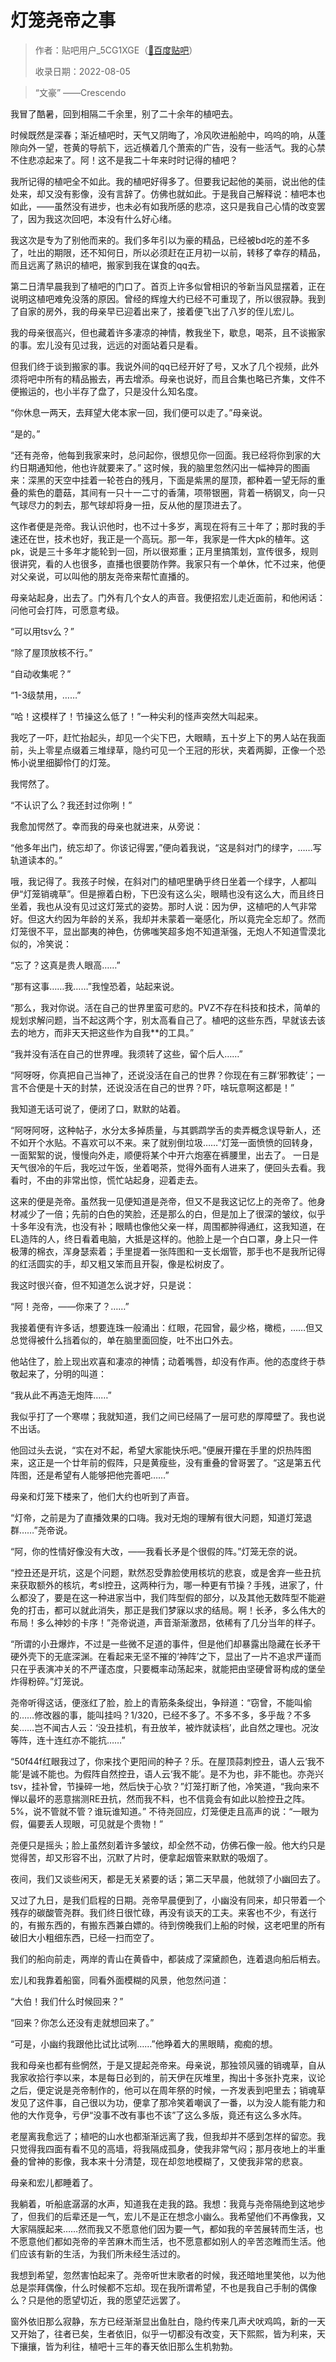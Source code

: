 # 灯笼尧帝之事

> 作者：贴吧用户_5CG1XGE（[🔗百度贴吧](https://tieba.baidu.com/p/7860500948)）
>
> 收录日期：2022-08-05

> “文豪” ——Crescendo

我冒了酷暑，回到相隔二千余里，别了二十余年的植吧去。

时候既然是深春；渐近植吧时，天气又阴晦了，冷风吹进船舱中，呜呜的响，从蓬隙向外一望，苍黄的导航下，远近横着几个萧索的广告，没有一些活气。我的心禁不住悲凉起来了。阿！这不是我二十年来时时记得的植吧？

我所记得的植吧全不如此。我的植吧好得多了。但要我记起他的美丽，说出他的佳处来，却又没有影像，没有言辞了。仿佛也就如此。于是我自己解释说：植吧本也如此，——虽然没有进步，也未必有如我所感的悲凉，这只是我自己心情的改变罢了，因为我这次回吧，本没有什么好心绪。

我这次是专为了别他而来的。我们多年引以为豪的精品，已经被bd吃的差不多了，吐出的期限，还不知何日，所以必须赶在正月初一以前，转移了幸存的精品，而且远离了熟识的植吧，搬家到我在谋食的qq去。

第二日清早晨我到了植吧的门口了。首页上许多似曾相识的爷新当风显摆着，正在说明这植吧难免没落的原因。曾经的辉煌大约已经不可重现了，所以很寂静。我到了自家的房外，我的母亲早已迎着出来了，接着便飞出了八岁的侄儿宏儿。

我的母亲很高兴，但也藏着许多凄凉的神情，教我坐下，歇息，喝茶，且不谈搬家的事。宏儿没有见过我，远远的对面站着只是看。

但我们终于谈到搬家的事。我说外间的qq已经开好了号，又水了几个视频，此外须将吧中所有的精品搬去，再去增添。母亲也说好，而且合集也略已齐集，文件不便搬运的，也小半存了盘了，只是没什么知名度。

“你休息一两天，去拜望大佬本家一回，我们便可以走了。”母亲说。

“是的。”

“还有尧帝，他每到我家来时，总问起你，很想见你一回面。我已经将你到家的大约日期通知他，他也许就要来了。”
这时候，我的脑里忽然闪出一幅神异的图画来：深黑的天空中挂着一轮苍白的残月，下面是紫黑的屋顶，都种着一望无际的重叠的紫色的蘑菇，其间有一只十一二寸的香蒲，项带银圈，背着一柄钢叉，向一只气球尽力的刺去，那气球却将身一扭，反从他的屋顶进去了。

这作者便是尧帝。我认识他时，也不过十多岁，离现在将有三十年了；那时我的手速还在世，技术也好，我正是一个高玩。那一年，我家是一件大pk的植年。这pk，说是三十多年才能轮到一回，所以很郑重；正月里搞策划，宣传很多，规则很讲究，看的人也很多，直播也很要防作弊。我家只有一个单休，忙不过来，他便对父亲说，可以叫他的朋友尧帝来帮忙直播的。

母亲站起身，出去了。门外有几个女人的声音。我便招宏儿走近面前，和他闲话：问他可会打阵，可愿意考级。

“可以用tsv么？”

“除了屋顶放核不行。”

“自动收集呢？”

“1-3级禁用，……”

“哈！这模样了！节操这么低了！”一种尖利的怪声突然大叫起来。

我吃了一吓，赶忙抬起头，却见一个尖下巴，大眼睛，五十岁上下的男人站在我面前，头上零星点缀着三堆绿草，隐约可见一个王冠的形状，夹着两脚，正像一个恐怖小说里细脚伶仃的灯笼。

我愕然了。

“不认识了么？我还封过你咧！”

我愈加愕然了。幸而我的母亲也就进来，从旁说：

“他多年出门，统忘却了。你该记得罢，”便向着我说，“这是斜对门的绿字，……写轨道读本的。”

哦，我记得了。我孩子时候，在斜对门的植吧里确乎终日坐着一个绿字，人都叫伊“灯笼销魂草”。但是擦着白粉，下巴没有这么尖，眼睛也没有这么大，而且终日坐着，我也从没有见过这灯笼式的姿势。那时人说：因为伊，这植吧的人气非常好。但这大约因为年龄的关系，我却并未蒙着一毫感化，所以竟完全忘却了。然而灯笼很不平，显出鄙夷的神色，仿佛嗤笑超多炮不知道渐强，无炮人不知道雪漠北似的，冷笑说：

“忘了？这真是贵人眼高……”

“那有这事……我……”我惶恐着，站起来说。

“那么，我对你说。活在自己的世界里蛮可悲的。PVZ不存在科技和技术，简单的规划求解问题，当不起这两个字，别太高看自己了。植吧的这些东西，早就该去该去的地方，而非天天把这些作为自我\*\*的工具。”

“我并没有活在自己的世界哩。我须转了这些，留个后人……”

“阿呀呀，你真把自己当神了，还说没活在自己的世界？你现在有三群‘邪教徒’；一言不合便是十天的封禁，还说没活在自己的世界？吓，啥玩意啊这都是！”

我知道无话可说了，便闭了口，默默的站着。

“阿呀阿呀，这种帖子，水分太多掉质量，与其鹦鹉学舌的卖弄概念误导新人，还不如开个水贴。不喜欢可以不来。来了就别倒垃圾……”灯笼一面愤愤的回转身，一面絮絮的说，慢慢向外走，顺便将某个中开六炮塞在裤腰里，出去了。
一日是天气很冷的午后，我吃过午饭，坐着喝茶，觉得外面有人进来了，便回头去看。我看时，不由的非常出惊，慌忙站起身，迎着走去。

这来的便是尧帝。虽然我一见便知道是尧帝，但又不是我这记忆上的尧帝了。他身材减少了一倍；先前的白色的笑脸，还是那么的白，但是加上了很深的皱纹，似乎十多年没有洗，也没有补；眼睛也像他父亲一样，周围都肿得通红，这我知道，在EL造阵的人，终日看着电脑，大抵是这样的。他脸上是一个白口罩，身上只一件极薄的棉衣，浑身瑟索着；手里提着一张阵图和一支长烟管，那手也不是我所记得的红活圆实的手，却又粗又笨而且开裂，像是松树皮了。

我这时很兴奋，但不知道怎么说才好，只是说：

“阿！尧帝，——你来了？……”

我接着便有许多话，想要连珠一般涌出：红眼，花园曾，最少格，橄榄，……但又总觉得被什么挡着似的，单在脑里面回旋，吐不出口外去。

他站住了，脸上现出欢喜和凄凉的神情；动着嘴唇，却没有作声。他的态度终于恭敬起来了，分明的叫道：

“我从此不再造无炮阵……”

我似乎打了一个寒噤；我就知道，我们之间已经隔了一层可悲的厚障壁了。我也说不出话。

他回过头去说，“实在对不起，希望大家能快乐吧。”便展开攥在手里的炽热阵图来，这正是一个廿年前的假阵，只是黄瘦些，没有重叠的曾哥罢了。“这是第五代阵图，还是希望有人能够把他完善吧……”

母亲和灯笼下楼来了，他们大约也听到了声音。

“灯帝，之前是为了直播效果的口嗨。我对无炮的理解有很大问题，知道灯笼退群……”尧帝说。

“阿，你的性情好像没有大改，——我看长矛是个很假的阵。”灯笼无奈的说。

“控丑还是开坑，这是个问题，默然忍受靠脸使用核坑的悲哀，或是舍弃一些丑抗来获取额外的核坑，考sl控丑，这两种行为，哪一种更有节操？手残，进家了，什么都没了，要是在这一种进家当中，我们阵型假的部分，以及其他无数阵型不能避免的打击，都可以就此消失，那正是我们梦寐以求的结局。啊！长矛，多么伟大的布局！多么神妙的卡序！”尧帝说道，声音渐渐激昂，依稀有了几分当年的样子。

“所谓的小丑爆炸，不过是一些微不足道的事件，但是他们却暴露出隐藏在长矛干硬外壳下的无底深渊。在看起来无坚不摧的‘神阵’之下，显出了一片不追求严谨而只在乎表演冲关的不严谨态度，只要概率动荡起来，就能把由坚硬曾哥构成的堡垒炸得粉碎。”灯笼说。

尧帝听得这话，便涨红了脸，脸上的青筋条条绽出，争辩道：“窃曾，不能叫偷的……修改器的事，能叫挂吗？1/320，已经不多了。不多不多，多乎哉？不多矣……岂不闻古人云：‘没丑挂机，有丑放羊，被炸就读档’，此自然之理也。况汝等阵，连十连红亦不能抗……”

“50f44f红眼我过了，你来找个更阳间的种子？乐。在屋顶蒜刺控丑，语人云‘我不能’是诚不能也。为假阵自然控丑，语人云‘我不能’。是不为也，非不能也。亦尧兴tsv，挂补曾，节操碎一地，然后快于心欤？”灯笼打断了他，冷笑道，“我向来不惮以最坏的恶意揣测RE丑抗，然而我不料，也不信竟会有如此以脸控丑之阵。5%，说不管就不管？谁玩谁知道。”
不待尧回应，灯笼便走且高声的说：“一眼为假，偏要丢人现眼，可见就是个贵物！”

尧便只是摇头；脸上虽然刻着许多皱纹，却全然不动，仿佛石像一般。他大约只是觉得苦，却又形容不出，沉默了片时，便拿起烟管来默默的吸烟了。

夜间，我们又谈些闲天，都是无关紧要的话；第二天早晨，他就领了小幽回去了。

又过了九日，是我们启程的日期。尧帝早晨便到了，小幽没有同来，却只带着一个残存的碳酸管尧群。我们终日很忙碌，再没有谈天的工夫。来客也不少，有送行的，有搬东西的，有搬东西兼白嫖的。待到傍晚我们上船的时候，这老吧里的所有破旧大小粗细东西，已经一扫而空了。

我们的船向前走，两岸的青山在黄昏中，都装成了深黛颜色，连着退向船后梢去。

宏儿和我靠着船窗，同看外面模糊的风景，他忽然问道：

“大伯！我们什么时候回来？”

“回来？你怎么还没有走就想回来了。”

“可是，小幽约我跟他比试比试咧……”他睁着大的黑眼睛，痴痴的想。

我和母亲也都有些惘然，于是又提起尧帝来。母亲说，那独领风骚的销魂草，自从我家收拾行李以来，本是每日必到的，前天伊在灰堆里，掏出十多张扑克来，议论之后，便定说是尧帝制作的，他可以在周年祭的时候，一齐发表到吧里去；销魂草发见了这件事，自己很以为功，便拿了那冷笑着嘲讽了一番，以为没人能有能力和他的大作竞争，亏伊“没事不改有事也不该”了这么多版，竟还有这么多水阵。

老屋离我愈远了；植吧的山水也都渐渐远离了我，但我却并不感到怎样的留恋。我只觉得我四面有看不见的高墙，将我隔成孤身，使我非常气闷；那月夜地上的半重叠的曾神的影像，我本来十分清楚，现在却忽地模糊了，又使我非常的悲哀。

母亲和宏儿都睡着了。

我躺着，听船底潺潺的水声，知道我在走我的路。我想：我竟与尧帝隔绝到这地步了，但我们的后辈还是一气，宏儿不是正在想念小幽么。我希望他们不再像我，又大家隔膜起来……然而我又不愿意他们因为要一气，都如我的辛苦展转而生活，也不愿意他们都如尧帝的辛苦麻木而生活，也不愿意都如别人的辛苦恣睢而生活。他们应该有新的生活，为我们所未经生活过的。

我想到希望，忽然害怕起来了。尧帝听世末歌者的时候，我还暗地里笑他，以为他总是崇拜偶像，什么时候都不忘却。现在我所谓希望，不也是我自己手制的偶像么？只是他的愿望切近，我的愿望茫远罢了。

窗外依旧那么寂静，东方已经渐渐显出鱼肚白，隐约传来几声犬吠鸡鸣，新的一天又开始了，往者已矣，生者依旧，似乎一切都没有改变，天下熙熙，皆为利来，天下攘攘，皆为利往，植吧十三年的春天依旧那么生机勃勃。
